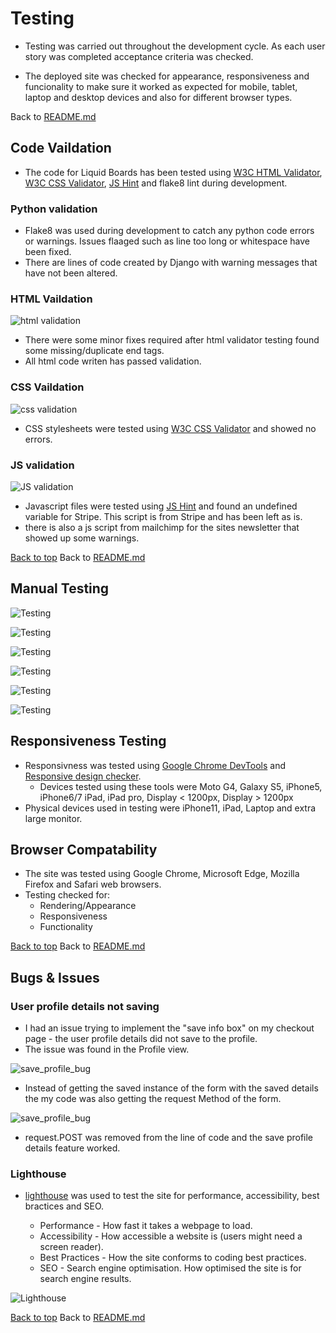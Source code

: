 # Testing
- Testing was carried out throughout the development cycle. As each user story was completed acceptance criteria was checked.

- The deployed site was checked for appearance, responsiveness and funcionality to make sure it worked as expected for mobile, tablet, laptop and desktop devices and also for different browser types.

Back to [README.md](README.md)


## Code Vaildation
- The code for Liquid Boards has been tested using [W3C HTML Validator](https://validator.w3.org/), [W3C CSS Validator](https://jigsaw.w3.org/css-validator/), [JS Hint](https://jshint.com//) and flake8 lint during development.


### Python validation
- Flake8 was used during development to catch any python code errors or warnings. Issues flaaged such as line too long or whitespace have been fixed. 
- There are lines of code created by Django with warning messages that have not been altered. 

### HTML Vaildation
![html validation](README/assets/html_validation.png)
- There were some minor fixes required after html validator testing found some missing/duplicate end tags.
- All html code writen has passed validation.

### CSS Vaildation
![css validation](README/assets/css_validation.png)
- CSS stylesheets were tested using [W3C CSS Validator](https://jigsaw.w3.org/css-validator/) and showed no errors.


### JS validation
![JS validation](README/assets/jshint.png)
- Javascript files were tested using [JS Hint](https://jshint.com//) and found an undefined variable for Stripe. This script is from Stripe and has been left as is.
- there is also a js script from mailchimp for the sites newsletter that showed up some warnings.


[Back to top](#Testing) Back to [README.md](README.md)


## Manual Testing

![Testing](README/assets/testing_1.png)

![Testing](README/assets/testing_2.png)

![Testing](README/assets/testing_3.png)

![Testing](README/assets/testing_4.png)

![Testing](README/assets/testing_5.png)

![Testing](README/assets/testing_6.png)


## Responsiveness Testing
- Responsivness was tested using [Google Chrome DevTools](https://developer.chrome.com/docs/devtools/) and [Responsive design checker](https://responsivedesignchecker.com/). 
    - Devices tested using these tools were Moto G4, Galaxy S5, iPhone5, iPhone6/7 iPad, iPad pro, Display < 1200px, Display > 1200px
- Physical devices used in testing were iPhone11, iPad, Laptop and extra large monitor.

## Browser Compatability
- The site was tested using Google Chrome, Microsoft Edge, Mozilla Firefox and Safari web browsers. 
- Testing checked for:
    - Rendering/Appearance
    - Responsiveness
    - Functionality 

[Back to top](#Testing) Back to [README.md](README.md)


## Bugs & Issues

### User profile details not saving
- I had an issue trying to implement the "save info box" on my checkout page  - the user profile details did not save to the profile.
- The issue was found in the Profile view.

![save_profile_bug](README/assets/save_profile1.png)

- Instead of getting the saved instance of the form with the saved details the my code was also getting the request Method of the form.

![save_profile_bug](README/assets/save_profile2.png)

- request.POST was removed from the line of code and the save profile details feature worked.


### Lighthouse


- [lighthouse](https://developers.google.com/web/tools/lighthouse) was used to test the site for performance, accessibility, best bractices and SEO.

    - Performance - How fast it takes a webpage to load.
    - Accessibility - How accessible a website is (users might need a screen reader).
    - Best Practices - How the site conforms to coding best practices.
    - SEO - Search engine optimisation. How optimised the site is for search engine results.

![Lighthouse](README/assets/lighthouse.png)


[Back to top](#Testing) Back to [README.md](README.md)